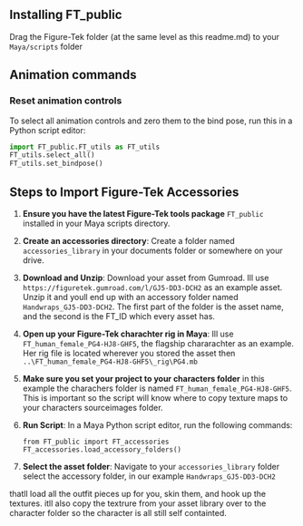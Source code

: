 
##  **Installing FT_public**
Drag the Figure-Tek folder (at the same level as this readme.md) to  your `Maya/scripts` folder


## Animation commands
###  Reset animation controls
To select all animation controls and zero them to the bind pose, run this in a Python script editor:

```python
import FT_public.FT_utils as FT_utils
FT_utils.select_all()
FT_utils.set_bindpose()
```

## Steps to Import Figure-Tek Accessories
1. **Ensure you have the latest Figure-Tek tools package** `FT_public` installed in your Maya scripts directory.

2.  **Create an accessories directory**: Create a folder named `accessories_library` in your documents folder or somewhere on your drive. 

3. **Download and Unzip**: Download your asset from Gumroad. Ill use `https://figuretek.gumroad.com/l/GJ5-DD3-DCH2` as an example asset. Unzip it and youll end up with an
      accessory folder named `Handwraps_GJ5-DD3-DCH2`. The first part of the folder is the asset name, and the second is the FT_ID which every asset has.

4. **Open up your Figure-Tek charachter rig in Maya**: Ill use `FT_human_female_PG4-HJ8-GHF5`, the flagship chararachter as an example. Her rig file is located wherever you stored the asset               then  `..\FT_human_female_PG4-HJ8-GHF5\_rig\PG4.mb`
      
5. **Make sure you set your project to your characters folder** in this example the charachers folder is named `FT_human_female_PG4-HJ8-GHF5`. This is important so the script will know where to           copy texture maps to your characters sourceimages folder.

4. **Run Script**: In a Maya Python script editor, run the following commands:
      ```
      from FT_public import FT_accessories
      FT_accessories.load_accessory_folders()
      ```
5. **Select the asset folder**: Navigate to your `accessories_library` folder select the accessory folder, in our example `Handwraps_GJ5-DD3-DCH2`

  thatll load all the outfit pieces up for you, skin them, and hook up the textures. itll also copy the textrure from your asset library over to the character folder so the character is all still   self containted. 


